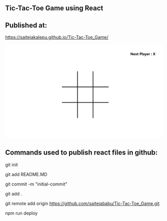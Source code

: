 ## Tic-Tac-Toe Game using React

## Published at:
https://saitejakalepu.github.io/Tic-Tac-Toe_Game/

<img src="tic-tac-toe.gif"/>


## Commands used to publish react files in github:

git init

git add README.MD

git commit -m "initial-commit"

git add .

git remote add origin https://github.com/saitejababu/Tic-Tac-Toe_Game.git

npm run deploy


